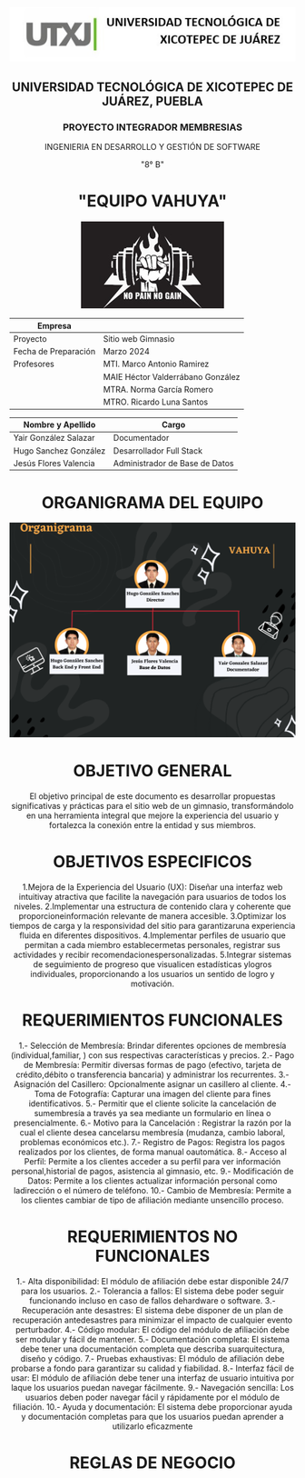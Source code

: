 <p align="center">
  <img src="https://github.com/Hugosago/P.F/blob/yair/Documentacion/Logo.jpg" alt="Imagen Logo">
</p>
<div align="center">

## UNIVERSIDAD TECNOLÓGICA DE XICOTEPEC DE JUÁREZ, PUEBLA
### PROYECTO INTEGRADOR MEMBRESIAS
INGENIERIA EN DESARROLLO Y GESTIÓN DE SOFTWARE 

"8° B"

# "EQUIPO VAHUYA"
<p align="center">
  <img src="https://github.com/Hugosago/P.F/blob/yair/Documentacion/logo%20empresa.jpg" alt="Logo Empresa">
</p>

| Empresa          |                                |
| ----------------|-------------------------------------|
| Proyecto        | Sitio web Gimnasio                 |
| Fecha de Preparación | Marzo 2024                     |
| Profesores      | MTI. Marco Antonio Ramirez         |
|                 | MAIE Héctor Valderrábano González |
|                 | MTRA. Norma García Romero          |
|                 | MTRO. Ricardo Luna Santos         |

| Nombre y Apellido           | Cargo                            |
| --------------------------- | -------------------------------- |
| Yair González Salazar | Documentador                   |
| Hugo Sanchez González            | Desarrollador Full Stack |
| Jesús Flores Valencia | Administrador de Base de Datos |

# ORGANIGRAMA DEL EQUIPO
<p align="center">
  <img src="https://github.com/Hugosago/P.F/blob/yair/Documentacion/Organigrama.png" alt="Organigrama">
</p>

# OBJETIVO GENERAL
El objetivo principal de este documento es desarrollar propuestas significativas y prácticas para el sitio web de un gimnasio, transformándolo en una herramienta
integral que mejore la experiencia del usuario y fortalezca la conexión entre la entidad y sus miembros.


# OBJETIVOS ESPECIFICOS
1.Mejora de la Experiencia del Usuario (UX): Diseñar una interfaz web intuitivay atractiva que facilite la navegación para usuarios de todos los niveles.
2.Implementar una estructura de contenido clara y coherente que proporcioneinformación relevante de manera accesible.
3.Optimizar los tiempos de carga y la responsividad del sitio para garantizaruna experiencia fluida en diferentes dispositivos.
4.Implementar perfiles de usuario que permitan a cada miembro establecermetas personales, registrar sus actividades y recibir recomendacionespersonalizadas.
5.Integrar sistemas de seguimiento de progreso que visualicen estadísticas ylogros individuales, proporcionando a los usuarios un sentido de logro y motivación.

# REQUERIMIENTOS FUNCIONALES
1.- Selección de Membresía: Brindar diferentes opciones de membresía (individual,familiar, ) con sus respectivas características y precios.
2.- Pago de Membresía: Permitir diversas formas de pago (efectivo, tarjeta de crédito,débito o transferencia bancaria) y administrar los recurrentes.
3.- Asignación del Casillero: Opcionalmente asignar un casillero al cliente.
4.- Toma de Fotografía: Capturar una imagen del cliente para fines identificativos.
5.- Permitir que el cliente solicite la cancelación de sumembresía a través ya sea mediante un formulario en línea o presencialmente.
6.- Motivo para la Cancelación : Registrar la razón por la cual el cliente desea cancelarsu membresía (mudanza, cambio laboral, problemas económicos etc.).
7.- Registro de Pagos: Registra los pagos realizados por los clientes, de forma manual oautomática.
8.- Acceso al Perfil: Permite a los clientes acceder a su perfil para ver información personal,historial de pagos, asistencia al gimnasio, etc.
9.- Modificación de Datos: Permite a los clientes actualizar información personal como ladirección o el número de teléfono.
10.- Cambio de Membresía: Permite a los clientes cambiar de tipo de afiliación mediante unsencillo proceso.

# REQUERIMIENTOS NO FUNCIONALES
1.- Alta disponibilidad: El módulo de afiliación debe estar disponible 24/7 para los usuarios.
2.- Tolerancia a fallos: El sistema debe poder seguir funcionando incluso en caso de fallos dehardware o software.
3.- Recuperación ante desastres: El sistema debe disponer de un plan de recuperación antedesastres para minimizar el impacto de cualquier evento perturbador.
4.- Código modular: El código del módulo de afiliación debe ser modular y fácil de mantener.
5.- Documentación completa: El sistema debe tener una documentación completa que describa suarquitectura, diseño y código.
7.- Pruebas exhaustivas: El módulo de afiliación debe probarse a fondo para garantizar su calidad y fiabilidad.
8.- Interfaz fácil de usar: El módulo de afiliación debe tener una interfaz de usuario intuitiva por laque los usuarios puedan navegar fácilmente.
9.- Navegación sencilla: Los usuarios deben poder navegar fácil y rápidamente por el módulo de filiación.
10.- Ayuda y documentación: El sistema debe proporcionar ayuda y documentación completas para que los usuarios puedan aprender a utilizarlo eficazmente

# REGLAS DE NEGOCIO
</div>
